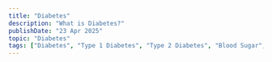 ```yaml
---
title: "Diabetes"
description: "What is Diabetes?"
publishDate: "23 Apr 2025"
topic: "Diabetes"
tags: ["Diabetes", "Type 1 Diabetes", "Type 2 Diabetes", "Blood Sugar", "Endocrinology", "Glucose Management", "Insulin", "Chronic Disease", "Treatment", "Health"]
---
```


